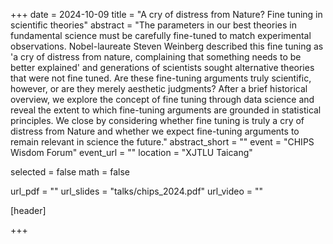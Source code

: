 +++
date = 2024-10-09
title = "A cry of distress from Nature? Fine tuning in scientific theories"
abstract = "The parameters in our best theories in fundamental science must be carefully fine-tuned to match experimental observations. Nobel-laureate Steven Weinberg described this fine tuning as 'a cry of distress from nature, complaining that something needs to be better explained' and generations of scientists sought alternative theories that were not fine tuned. Are these fine-tuning arguments truly scientific, however, or are they merely aesthetic judgments?  After a brief historical overview, we explore the concept of fine tuning through data science and reveal the extent to which fine-tuning arguments are grounded in statistical principles. We close by considering whether fine tuning is truly a cry of distress from Nature and whether we expect fine-tuning arguments to remain relevant in science the future."
abstract_short = ""
event = "CHIPS Wisdom Forum"
event_url = ""
location = "XJTLU Taicang"

selected = false
math = false

url_pdf = ""
url_slides = "talks/chips_2024.pdf"
url_video = ""

[header]

+++
